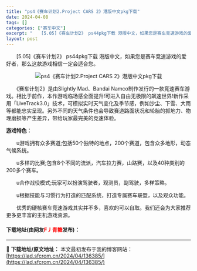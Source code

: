 ```yaml
---
title: "ps4《赛车计划2.Project CARS 2》港版中文pkg下载"
date: 2024-04-08
tags: []
categories: ["赛车中文"]
excerpt: "　　[5.05]《赛车计划2》 ps44pkg下载 港版中文，如果您是赛车竞速游戏的爱好者，那么这款游戏相信一定会适合您。 　　《赛车计划2》是由Slightly Mad、Bandai Namco制作发行的一款竞速赛车游戏。相比于前作，本作游戏临场感全面提升!可进入自由无极限的飙速世界!新作采用「L&hellip;"
layout: post
---
```


 <p>　　[5.05]《赛车计划2》 ps44pkg下载 港版中文，如果您是赛车竞速游戏的爱好者，那么这款游戏相信一定会适合您。</p> <p align="center"><img align="" border="0" src="https://lad.sfcrom.cn/wp-content/uploads/2024/04/20240408_66137f7db0e1b.webp" alt="ps4《赛车计划2.Project CARS 2》港版中文pkg下载" /></p> <p>　　《赛车计划2》是由Slightly Mad、Bandai Namco制作发行的一款竞速赛车游戏。相比于前作，本作游戏临场感全面提升!可进入自由无极限的飙速世界!新作采用「LiveTrack3.0」技术，可模拟实时天气变化及季节感，例如沙尘、下雪、大雨等都能忠实呈现。另外不同的天气条件也会导致赛道路面状况和轮胎的抓地力、物理磨损等产生差异，带给玩家最完美的竞速体验。</p> <p><strong>游戏特色：</strong></p> <p>　　u游戏拥有众多赛道;包括50个独特的地点，200个赛道，包含众多地形，动态气候系统。</p> <p>　　u多样的比赛;包含8个不同的流派，汽车拉力赛，山路赛，以及40种类别的200多个赛车。</p> <p>　　u合作战役模式;玩家可以扮演驾驶者，观测员，副驾驶，多样策略。</p> <p>　　u根据技能与习惯行为打造的匹配系统，打造专属赛车联盟，以及观众功能。</p> <p>　　优秀的硬核赛车竞速游戏其实并不多，喜欢的可以自取。我们还会为大家推荐更多更丰富的主机游戏资源。</p> <p><h4>下载地址(由网友<font color="red">F丿青糖</font>发布)：</h4></p> 

---
📖 **下载地址/原文地址：** 本文最初发布于我的博客网站：[https://lad.sfcrom.cn/2024/04/136385/](https://lad.sfcrom.cn/2024/04/136385/)
